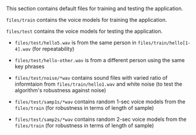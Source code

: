 This section contains default files for training and testing the application.

`files/train` contains the voice models for training the application.

`files/test` contains the voice models for testing the application.

* `files/test/hello5.wav` is from the same person in `files/train/hello[1-4].wav` (for repeatability)

* `files/test/hello-other.wav` is from a different person using the same key phrases

* `files/test/noise/*wav` contains sound files with varied ratio of informtaion from `files/train/hello1.wav` and white noise (to test the algorithm's robustness against noise)

* `files/test/samp1s/*wav` contains random 1-sec voice models from the `files/train` (for robustness in terms of length of sample)

* `files/test/samp2s/*wav` contains random 2-sec voice models from the `files/train` (for robustness in terms of length of sample)